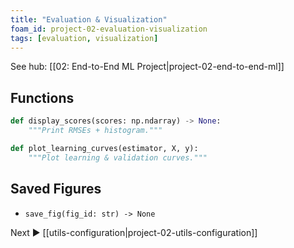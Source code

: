 ```yaml
---
title: "Evaluation & Visualization"
foam_id: project-02-evaluation-visualization
tags: [evaluation, visualization]
---
```


See hub: [[02: End-to-End ML Project|project-02-end-to-end-ml]]

## Functions

```python
def display_scores(scores: np.ndarray) -> None:
    """Print RMSEs + histogram."""
```

```python
def plot_learning_curves(estimator, X, y):
    """Plot learning & validation curves."""
```

## Saved Figures

- `save_fig(fig_id: str) -> None`

Next ▶ [[utils-configuration|project-02-utils-configuration]]
